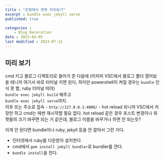 ```yaml
---
title : "로컬에서 변화 미리보기"
excerpt : bundle exec jekyll serve
published: true

categories : 
    - Blog Decoration
date : 2023-04-05
last modified : 2023-07-12
---
```


## 미리 보기
cmd 키고 블로그 디렉토리로 들어가 준 다음에 (어차피 VSC에서 블로그 폴더 열어놨을 테니까 여기서 바로 터미널 키면 된다, 하지만 powershell이 켜질 경우는 `bundle` 인식 못 함, ruby 터미널 떠야)  
`bundle exec jekyll build` 해주고  
`bundle exec jekyll serve`까지.   
 이후 뜨는 주소로 접속 - `http://127.0.0.1:4000/` - hot reload 되니까 VSC에서 저장만 하고 cmd는 매번 재시작할 필요 없다. 
 hot reload 같은 경우 포스트 변경이나 위젯들의 크기 바꾸면 되는 거 같은데, 블로그 이름을 바꾸거나 하면 안 되는듯?

이게 안 된다면 bundle이나 ruby, jekyll 등을 안 깔아서 그런 거다. 
- 인터넷에서 ruby를 다운받아 설치한다 
- cmd에서 `gem install jekyll bundler`로 bundler를 깐다.
- `bundle install`을 친다.